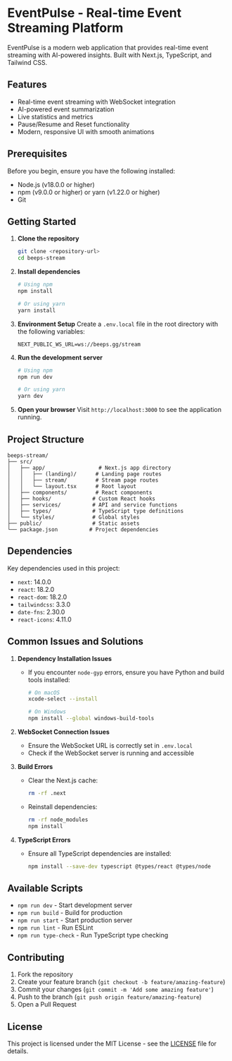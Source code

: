# EventPulse - Real-time Event Streaming Platform

EventPulse is a modern web application that provides real-time event streaming with AI-powered insights. Built with Next.js, TypeScript, and Tailwind CSS.

## Features

- Real-time event streaming with WebSocket integration
- AI-powered event summarization
- Live statistics and metrics
- Pause/Resume and Reset functionality
- Modern, responsive UI with smooth animations

## Prerequisites

Before you begin, ensure you have the following installed:
- Node.js (v18.0.0 or higher)
- npm (v9.0.0 or higher) or yarn (v1.22.0 or higher)
- Git

## Getting Started

1. **Clone the repository**
   ```bash
   git clone <repository-url>
   cd beeps-stream
   ```

2. **Install dependencies**
   ```bash
   # Using npm
   npm install

   # Or using yarn
   yarn install
   ```

3. **Environment Setup**
   Create a `.env.local` file in the root directory with the following variables:
   ```
   NEXT_PUBLIC_WS_URL=ws://beeps.gg/stream
   ```

4. **Run the development server**
   ```bash
   # Using npm
   npm run dev

   # Or using yarn
   yarn dev
   ```

5. **Open your browser**
   Visit `http://localhost:3000` to see the application running.

## Project Structure

```
beeps-stream/
├── src/
│   ├── app/                 # Next.js app directory
│   │   ├── (landing)/      # Landing page routes
│   │   ├── stream/         # Stream page routes
│   │   └── layout.tsx      # Root layout
│   ├── components/         # React components
│   ├── hooks/             # Custom React hooks
│   ├── services/          # API and service functions
│   ├── types/             # TypeScript type definitions
│   └── styles/            # Global styles
├── public/                # Static assets
└── package.json          # Project dependencies
```

## Dependencies

Key dependencies used in this project:
- `next`: 14.0.0
- `react`: 18.2.0
- `react-dom`: 18.2.0
- `tailwindcss`: 3.3.0
- `date-fns`: 2.30.0
- `react-icons`: 4.11.0

## Common Issues and Solutions

1. **Dependency Installation Issues**
   - If you encounter `node-gyp` errors, ensure you have Python and build tools installed:
     ```bash
     # On macOS
     xcode-select --install

     # On Windows
     npm install --global windows-build-tools
     ```

2. **WebSocket Connection Issues**
   - Ensure the WebSocket URL is correctly set in `.env.local`
   - Check if the WebSocket server is running and accessible

3. **Build Errors**
   - Clear the Next.js cache:
     ```bash
     rm -rf .next
     ```
   - Reinstall dependencies:
     ```bash
     rm -rf node_modules
     npm install
     ```

4. **TypeScript Errors**
   - Ensure all TypeScript dependencies are installed:
     ```bash
     npm install --save-dev typescript @types/react @types/node
     ```

## Available Scripts

- `npm run dev` - Start development server
- `npm run build` - Build for production
- `npm run start` - Start production server
- `npm run lint` - Run ESLint
- `npm run type-check` - Run TypeScript type checking

## Contributing

1. Fork the repository
2. Create your feature branch (`git checkout -b feature/amazing-feature`)
3. Commit your changes (`git commit -m 'Add some amazing feature'`)
4. Push to the branch (`git push origin feature/amazing-feature`)
5. Open a Pull Request

## License

This project is licensed under the MIT License - see the [LICENSE](LICENSE) file for details.
